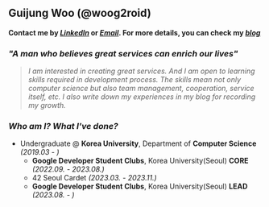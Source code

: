 ## Guijung Woo (@woog2roid)

**Contact me by _[LinkedIn](https://www.linkedin.com/in/woog2roid/)_ or _[Email](mailto:wooguijung@korea.ac.kr)_. For more details, you can check my _[blog](https://woog2roid.dev)_**

### _"A man who believes great services can enrich our lives"_

> _I am interested in creating great services. And I am open to learning skills required in development process. The skills mean not only computer science but also team management, cooperation, service itself, etc. I also write down my experiences in my blog for recording my growth._

### _Who am I? What I've done?_

- Undergraduate @ **Korea University**, Department of **Computer Science** _(2019.03 - )_
  - **Google Developer Student Clubs**, Korea University(Seoul) **CORE** _(2022.09. - 2023.08.)_
  - 42 Seoul Cardet _(2023.03. - 2023.11.)_
  - **Google Developer Student Clubs**, Korea University(Seoul) **LEAD** _(2023.08. - )_
